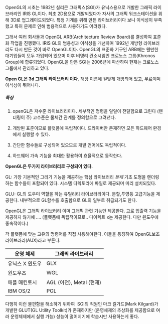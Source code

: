 


OpenGL의 시초는 1982년 실리콘 그래픽스(SGI)가 유닉스용으로 개발한 그래픽 라이브러리인 IRIS GL이다. 최초 2D용으로 개발되었다가 자사의 그래픽 워크스테이션을 위해 3D로 업그레이드되었다. 특정 기계를 위해 만든 라이브러리이다 보니 이식성이 부족했고 특허 문제로 인해 범용적으로 사용하기도 어려웠다.

그래서 여러 회사들과 OpenGL ARB(Architecture Review Board)를 결성하여 표준화 작업을 진행했다. IRIS GL의 범용성과 이식성을 개선하여 1992년 개방형 라이브러리도 다시 만든 것이 바로 OpenGL이다. OpenGL의 표준화 기구인 ARB에는 웬만한 대기업들이 모두 가입되어 있으며 이후 비영리 컨소시엄인 크로노스 그룹(Khronos Group)에 합류되었다. OpenGL을 만든 SGI는 2006년에 파산하여 현재는 크로노스 그룹에서 관리하고 있다.


**Open GL은 3d 그래픽 라이브러리 이다.**
해당 이름에 걸맞게 개방되어 있고, 무료이며 이식성이 뛰어나다.

##### 특징
1. openGL은 저수준 라이브러리이다. 세부적인 명령을 일일이 전달함으로 그린다
   (렌더링이 주) 고수준은 물체간 관계를 정의함으로 그려낸다.

2. 개방된 표준이므로 플랫폼에 독립적이다. 드라이버만 존재하면 모든 하드웨어 환경에서 실행할 수 있다.

3. 간단한 함수들로 구성되어 있으므로 개발 언어에도 독립적이다.

4. 하드웨어 가속 기능을 최대한 활용하여 효율적으로 동작한다.


**OpenGL은 두가지 라이브러리로 구성되어 있다.**

GL: 가장 기본적인 그리기 기능을 제공하는 핵심 라이브러리 *본체* 기초 도형을 랜더링 하는 함수들이 포함되어 있다. 시스템 디렉토리에 파일로 제공되며 미리 설치되있다.

GLU: GL의 도우미 역할을 하는 유틸리티 라이브러리이다. 분할,투영등 고급기능을 제공한다. 내부적으로 GL함수를 호출함으로 GL의 일부로 취급되기도 한다.

OpenGL은 그래픽 라이브러리 이며 그래픽 관련 기능만 제공한다. 
고로 입출력 기능을 제공하지 않기에 ....
(플렛폼에 독립적이므로.. 다이렉트 x는 제공한다. 다만 윈도우에 종속적이다.)

각 플랫폼에 맞는 고유의 명령어를 직접 사용해야한다. 이들을 통칭하여 OpenGL보조라이브러리(AUX)라고 부른다.

| 운영 체제     | 그래픽 라이브러리            |
| --------- | -------------------- |
| 유닉스 X 윈도우 | GLX                  |
| 윈도우즈      | WGL                  |
| 애플 매킨토시   | AGL (이전), Metal (현재) |
| IBM OS/2  | PGL                  |

다행히 이런 불편함을 해소하기 위하여  SGI의 직원인 마크 킬가드(Mark Kilgard)가 개발한 GLUT(GL Utility Toolkit)가 존재하지만 
(운영체제의 추상화를 제공함으로 여러 운영체제에서 실행 가능)
성능이 떨어지기에 학습시만 사용하는게 좋다.

